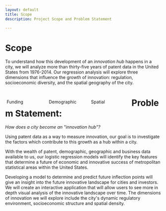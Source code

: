 ```yaml
---
layout: default
title: Scope
description: Project Scope and Problem Statement

---
```


<style>
.column {
  float: left;
  width: 25%;
  padding: 5px;
}

.row::after {
  content: "";
  clear: both;
  display: table;
  * {
    box-sizing: border-box;
  }

  body {
    font-family: Arial, Helvetica, sans-serif;
  }


  .column {
    float: left;
    width: 25%;
    padding: 0 10px;
  }


  .row {margin: 0 -5px;}


  .row:after {
    content: "";
    display: table;
    clear: both;
  }


  .card {
    box-shadow: 0 4px 8px 0 rgba(0, 0, 0, 0.2);
    padding: 16px;
    text-align: center;
    background-color: #f1f1f1;
  }


  @media screen and (max-width: 600px) {
    .column {
      width: 100%;
      display: block;
      margin-bottom: 20px;
    }
  }
</style>

# Scope
To understand how this development of an _innovation hub_ happens in a city, we will analyze more than thirty-five years of patent data in the United States from 1976-2014. Our regression analysis will explore three dimensions that influence the growth of innovation: regulation, socioeconomic diversity, and the spatial geography of the city.

<div class="row">
  <div class="column">
    <div class="card">Funding</div>
  </div>
  <div class="column">
    <div class="card">Demographic</div>
  </div>
  <div class="column">
    <div class="card">Spatial</div>
</div>

# Problem Statement:

*How does a city become an "innovation hub"?*

<p>Using patent data as a way to measure innovation, our goal is to investigate the factors which contribute to this growth as a hub within a city. </p>

<p>With the wealth of patent, demographic, geographic and business data available to us, our logistic regression models will identify the key features that determine a future of economic and innovative success of metropolitan statistical areas within the United States. </p>

<p>Developing a model to determine and predict future inflection points will give an insight into the future innovative landscape for cities and investors. We will create an interactive application that will allow users to see more in depth visual analysis of the innovative landscape over time. The dimensions of innovation we will explore include the city's dynamic regulatory environment, socioeconomic structure and spatial density.</p>
